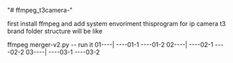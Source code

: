 "# ffmpeg_t3camera-"

first install ffmpeg and add system envoriment
thisprogram for ip camera t3 brand folder structure will be like

ffmpeg merger-v2.py -- run it
01----|
	----01-1
	----01-2
02----|
	----02-1
	----02-2
03----|
	----03-1
	----03-2 
	

